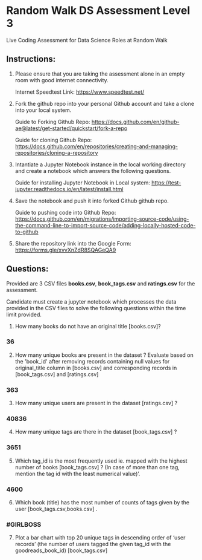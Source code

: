 # Random Walk DS Assessment Level 3
 
 Live Coding Assessment for Data Science Roles at Random Walk

## Instructions:

1) Please ensure that you are taking the assessment alone in an empty room with good internet connectivity.

   Internet Speedtest Link: https://www.speedtest.net/

2) Fork the github repo into your personal Github account and take a clone into your local system.

   Guide to Forking Github Repo: https://docs.github.com/en/github-ae@latest/get-started/quickstart/fork-a-repo

   Guide for cloning Github Repo: https://docs.github.com/en/repositories/creating-and-managing-repositories/cloning-a-repository

3) Intantiate a Jupyter Notebook instance in the local working directory and create a notebook which answers the following questions.

   Guide for installing Jupyter Notebook in Local system: https://test-jupyter.readthedocs.io/en/latest/install.html

4) Save the notebook and push it into forked Github github repo.

   Guide to pushing code into Github Repo: https://docs.github.com/en/migrations/importing-source-code/using-the-command-line-to-import-source-code/adding-locally-hosted-code-to-github
   
5) Share the repository link into the Google Form: https://forms.gle/xvvXnZdR8SQAGeQA9

## Questions:

Provided are 3 CSV files **books.csv**, **book_tags.csv** and **ratings.csv** for the assessment.

 Candidate must create a jupyter notebook which processes the data provided in the CSV files to solve the following questions within the time limit provided.


1) How many books do not have an original title [books.csv]?
### 36

2) How many unique books are present in the dataset ? Evaluate based on the 'book_id' after removing records containing null values for original_title column in [books.csv] and corresponding records in [book_tags.csv] and [ratings.csv]
### 363

3) How many unique users are present in the dataset [ratings.csv] ?
### 40836

4) How many unique tags are there in the dataset [book_tags.csv] ?
### 3651

5) Which tag_id  is the most frequently used ie. mapped with the highest number of books [book_tags.csv]  ? 
(In case of more than one tag, mention the tag id with the least numerical value)’.
### 4600

6) Which book (title) has the most number of counts of tags given by the user [book_tags.csv,books.csv] .
### #GIRLBOSS

7) Plot a bar chart with top 20 unique tags in descending order of ‘user records’ (the number of users tagged the given tag_id with the goodreads_book_id) [book_tags.csv]
